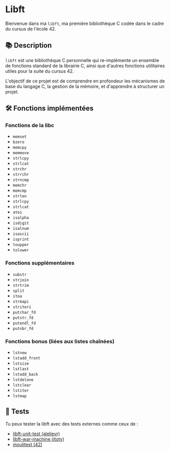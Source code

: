 # Libft

Bienvenue dans ma `libft`, ma première bibliothèque C codée dans le cadre du cursus de l'école 42.

## 📚 Description

`libft` est une bibliothèque C personnelle qui re-implémente un ensemble de fonctions standard de la librairie C, ainsi que d'autres fonctions utilitaires utiles pour la suite du cursus 42.

L'objectif de ce projet est de comprendre en profondeur les mécanismes de base du langage C, la gestion de la mémoire, et d'apprendre à structurer un projet.

## 🛠️ Fonctions implémentées

### Fonctions de la libc
- `memset`
- `bzero`
- `memcpy`
- `memmove`
- `strlcpy`
- `strlcat`
- `strchr`
- `strrchr`
- `strncmp`
- `memchr`
- `memcmp`
- `strlen`
- `strlcpy`
- `strlcat`
- `atoi`
- `isalpha`
- `isdigit`
- `isalnum`
- `isascii`
- `isprint`
- `toupper`
- `tolower`

### Fonctions supplémentaires
- `substr`
- `strjoin`
- `strtrim`
- `split`
- `itoa`
- `strmapi`
- `striteri`
- `putchar_fd`
- `putstr_fd`
- `putendl_fd`
- `putnbr_fd`

### Fonctions bonus (liées aux listes chaînées)
- `lstnew`
- `lstadd_front`
- `lstsize`
- `lstlast`
- `lstadd_back`
- `lstdelone`
- `lstclear`
- `lstiter`
- `lstmap`

## 🧪 Tests

Tu peux tester la libft avec des tests externes comme ceux de :
- [libft-unit-test (alelievr)](https://github.com/alelievr/libft-unit-test)
- [libft-war-machine (jtoty)](https://github.com/jtoty/Libftest)
- [moulitest (42)](https://github.com/42TESTS/Moulitest)
